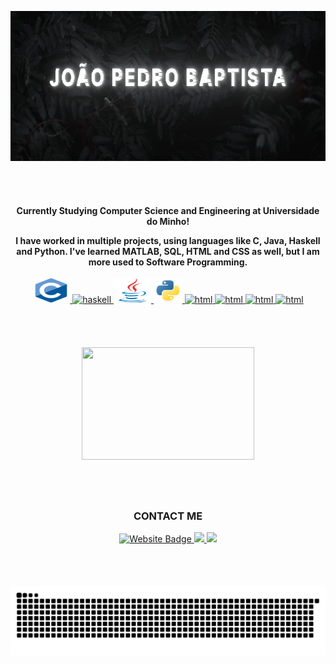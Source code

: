 <div align="center">

  <p align="center">
  <img width="680" height="240" src="https://raw.githubusercontent.com/joaobaptista03/joaobaptista03/main/Banner.gif">
</p>

<hr style="height:30pt; visibility:hidden;" />
  
**Currently Studying Computer Science and Engineering at Universidade do Minho!**

**I have worked in multiple projects, using languages like C, Java, Haskell and Python. I've learned MATLAB, SQL, HTML and CSS as well, but I am more used to Software Programming.**
<br><br>
<a href="https://www.cprogramming.com/" target="_blank" rel="noreferrer"> 
  <img src="https://raw.githubusercontent.com/devicons/devicon/master/icons/c/c-original.svg" alt="c" width="60" height="40"/>  </a>
<a href="https://www.haskell.org/" target="_blank" rel="noreferrer">
  <img src="https://upload.wikimedia.org/wikipedia/commons/1/1c/Haskell-Logo.svg" alt="haskell" width="60" height="40"/> </a>
<a href="https://www.java.com" target="_blank" rel="noreferrer">
    <img src="https://raw.githubusercontent.com/devicons/devicon/master/icons/java/java-original.svg" alt="java" width="60" height="40"/> </a>
<a href="https://www.python.org" target="_blank" rel="noreferrer"> <img src="https://raw.githubusercontent.com/devicons/devicon/master/icons/python/python-original.svg" alt="python" width="46" height="40"/> </a>
<a href="wikipedia.org/wiki/HTML" target="_blank" rel="noreferrer"> <img src="https://upload.wikimedia.org/wikipedia/commons/6/61/HTML5_logo_and_wordmark.svg" alt="html" width="46" height="40"/> </a>
<a href="https://wikipedia.org/wiki/Cascading_Style_Sheets" target="_blank" rel="noreferrer"> <img src="https://upload.wikimedia.org/wikipedia/commons/d/d5/CSS3_logo_and_wordmark.svg" alt="html" width="46" height="40"/> </a>
<a href="wikipedia.org/wiki/SQL" target="_blank" rel="noreferrer"> <img src="https://symbols.getvecta.com/stencil_28/61_sql-database-generic.90b41636a8.svg" alt="html" width="46" height="40"/> </a>
<a href="https://www.mathworks.com/products/matlab.html" target="_blank" rel="noreferrer"> <img src="https://logos-world.net/wp-content/uploads/2020/12/MATLAB-Logo.png" alt="html" width="46" height="40"/> </a>  

<hr style="height:30pt; visibility:hidden;" />

<p align="center">
  <img width="276" height="180" src="https://github-readme-stats.vercel.app/api/top-langs/?username=joaobaptista03&theme=highcontrast&show_icons=true&hide_border=false&layout=compact">
</p>

<hr style="height:30pt; visibility:hidden;" />

<h3>CONTACT ME</h3>

<a href="mailto:joaopedromotabaptista2003@gmail.com">
 <img src="https://img.shields.io/badge/Gmail-D14836?style=for-the-badge&logo=gmail&logoColor=white" alt="Website Badge"/>
</a>

<a href="https://discordapp.com/users/210756181109506048" target="_blank">
  <img src="https://img.shields.io/badge/Discord-7289DA?style=for-the-badge&logo=discord&logoColor=white" target="_blank">
</a>

<a href="https://www.linkedin.com/in/joaobaptista03/" target="_blank">
  <img src="https://img.shields.io/badge/linkedin-%230077B5?style=for-the-badge&logo=linkedin&logoColor=white" target="_blank">
</a>
  
<hr style="height:30pt; visibility:hidden;"/>

<picture>
  <source media="(prefers-color-scheme: dark)" srcset="https://github.com/joaobaptista03/joaobaptista03/blob/output/github-contribution-grid-snake-dark.svg">
  <source media="(prefers-color-scheme: light)" srcset="https://github.com/joaobaptista03/joaobaptista03/blob/output/github-contribution-grid-snake.svg">
  <img alt="github contribution grid snake animation" src="https://github.com/joaobaptista03/joaobaptista03/blob/output/github-contribution-grid-snake.svg">
</picture>

</div>
